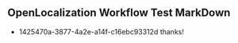 ## OpenLocalization Workflow Test MarkDown
* 1425470a-3877-4a2e-a14f-c16ebc93312d thanks!

<!--HONumber=Jul16_HO5-->


